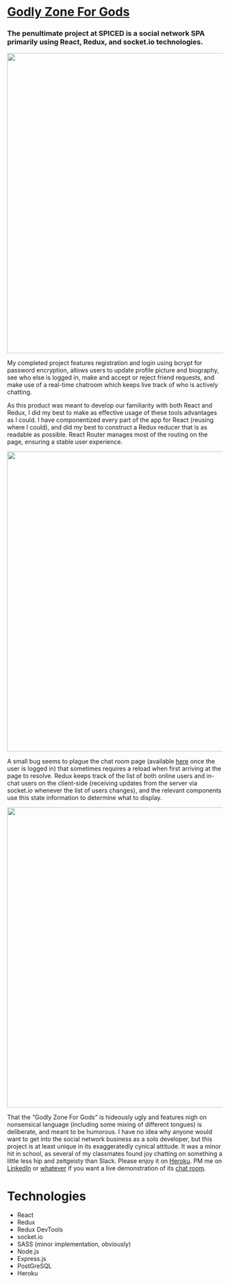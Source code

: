 # <a href="godzone.herokuapp.com">Godly Zone For Gods</a>

<h3>The penultimate project at SPICED is a social network SPA primarily using React, Redux, and socket.io technologies.</h3>

<div align ="center">
<img src="https://s3.amazonaws.com/fluxlymoppings/pics/GodlyZone.PNG" width=700>
</div>

 My completed project features registration and login using bcrypt for password encryption, allows users to update profile picture and biography, see who else is logged in, make and accept or reject friend requests, and make use of a real-time chatroom which keeps live track of who is actively chatting.

As this product was meant to develop our familiarity with both React and Redux, I did my best to make as effective usage of these tools advantages as I could. I have componentized every part of the app for React (reusing where I could), and did my best to construct a Redux reducer that is as readable as possible. React Router manages most of the routing on the page, ensuring a stable user experience.

<div align ="center">
<img src="https://s3.amazonaws.com/fluxlymoppings/pics/GodlyZone3.PNG" width=700>
</div>

A small bug seems to plague the chat room page (available <a href="https://godzone.herokuapp.com/chat">here</a> once the user is logged in) that sometimes requires a reload when first arriving at the page to resolve. Redux keeps track of the list of both online users and in-chat users on the client-side (receiving updates from the server via socket.io whenever the list of users changes), and the relevant components use this state information to determine what to display. 

<div align ="center">
<img src="https://s3.amazonaws.com/fluxlymoppings/pics/GodlyZone2.PNG" width=700>
</div>

That the “Godly Zone For Gods” is hideously ugly and features nigh on nonsensical language (including some mixing of different tongues) is deliberate, and meant to be humorous. I have no idea why anyone would want to get into the social network business as a solo developer, but this project is at least unique in its exaggeratedly cynical attitude. It was a minor hit in school, as several of my classmates found joy chatting on something a little less hip and zeitgeisty than Slack. Please enjoy it on <a href="https://godzone.herokuapp.com/">Heroku</a>. PM me on <a href="https://www.linkedin.com/in/brianemullin/">LinkedIn</a> or <a href="https://www.facebook.com/mullin.mm">whatever</a> if you want a live demonstration of its <a href="https://godzone.herokuapp.com/chat">chat room</a>.

# Technologies

<ul>
  <li> React </li>
  <li> Redux </li>
  <li> Redux DevTools </li>
  <li> socket.io </li>
  <li> SASS (minor implementation, obviously) </li>
  <li> Node.js </li>
  <li> Express.js </li>
  <li> PostGreSQL </li>
  <li> Heroku </li>
</ul>
